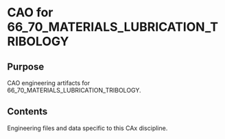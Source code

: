 # CAO for 66_70_MATERIALS_LUBRICATION_TRIBOLOGY

## Purpose
CAO engineering artifacts for 66_70_MATERIALS_LUBRICATION_TRIBOLOGY.

## Contents
Engineering files and data specific to this CAx discipline.

